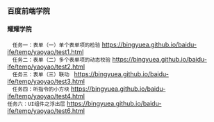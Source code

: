 ### 百度前端学院
#### 耀耀学院
    `任务一：表单（一）单个表单项的检验` https://bingyuea.github.io/baidu-ife/temp/yaoyao/test1.html  
     `任务二：表单（二）多个表单项的动态校验` https://bingyuea.github.io/baidu-ife/temp/yaoyao/test2.html   
       `任务三：表单（三）联动
` https://bingyuea.github.io/baidu-ife/temp/yaoyao/test3.html  
    `任务四：听指令的小方块` https://bingyuea.github.io/baidu-ife/temp/yaoyao/test4.html  
   `任务六：UI组件之浮出层` https://bingyuea.github.io/baidu-ife/temp/yaoyao/test6.html


 